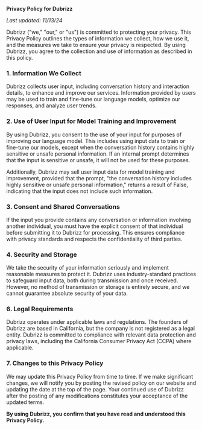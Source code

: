 **Privacy Policy for Dubrizz**

*Last updated: 11/13/24*

Dubrizz ("we," "our," or "us") is committed to protecting your privacy. This Privacy Policy outlines the types of information we collect, how we use it, and the measures we take to ensure your privacy is respected. By using Dubrizz, you agree to the collection and use of information as described in this policy.

### 1. Information We Collect

Dubrizz collects user input, including conversation history and interaction details, to enhance and improve our services. Information provided by users may be used to train and fine-tune our language models, optimize our responses, and analyze user trends.

### 2. Use of User Input for Model Training and Improvement

By using Dubrizz, you consent to the use of your input for purposes of improving our language model. This includes using input data to train or fine-tune our models, except when the conversation history contains highly sensitive or unsafe personal information. If an internal prompt determines that the input is sensitive or unsafe, it will not be used for these purposes.

Additionally, Dubrizz may sell user input data for model training and improvement, provided that the prompt, "the conversation history includes highly sensitive or unsafe personal information," returns a result of False, indicating that the input does not include such information.

### 3. Consent and Shared Conversations

If the input you provide contains any conversation or information involving another individual, you must have the explicit consent of that individual before submitting it to Dubrizz for processing. This ensures compliance with privacy standards and respects the confidentiality of third parties.

### 4. Security and Storage

We take the security of your information seriously and implement reasonable measures to protect it. Dubrizz uses industry-standard practices to safeguard input data, both during transmission and once received. However, no method of transmission or storage is entirely secure, and we cannot guarantee absolute security of your data.


### 6. Legal Requirements

Dubrizz operates under applicable laws and regulations. The founders of Dubrizz are based in California, but the company is not registered as a legal entity. Dubrizz is committed to compliance with relevant data protection and privacy laws, including the California Consumer Privacy Act (CCPA) where applicable.

### 7. Changes to this Privacy Policy

We may update this Privacy Policy from time to time. If we make significant changes, we will notify you by posting the revised policy on our website and updating the date at the top of the page. Your continued use of Dubrizz after the posting of any modifications constitutes your acceptance of the updated terms.



**By using Dubrizz, you confirm that you have read and understood this Privacy Policy.**
